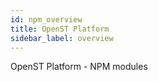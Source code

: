 ```yaml
---
id: npm_overview
title: OpenST Platform
sidebar_label: overview
---
```



OpenST Platform - NPM modules